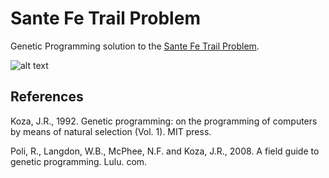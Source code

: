 # Sante Fe Trail Problem

Genetic Programming solution to the [Sante Fe Trail Problem](https://en.wikipedia.org/wiki/Santa_Fe_Trail_problem).

![alt text](https://github.com/karolisjan/Genetic-Programming-Artificial-Ant/artificial_ant.gif "Genetic Programming magic!")

## References

Koza, J.R., 1992. Genetic programming: on the programming of computers by means of natural selection (Vol. 1). MIT press.

Poli, R., Langdon, W.B., McPhee, N.F. and Koza, J.R., 2008. A field guide to genetic programming. Lulu. com.
